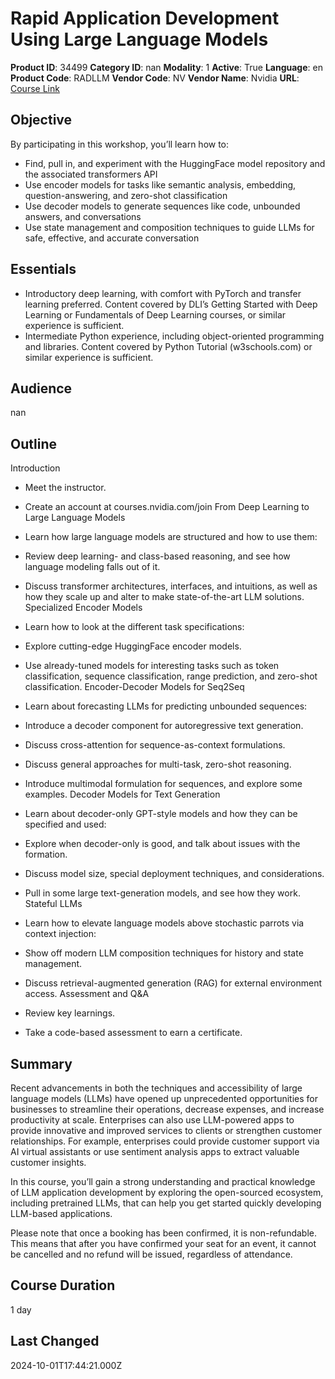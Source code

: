 # Rapid Application Development Using Large Language Models

**Product ID**: 34499
**Category ID**: nan
**Modality**: 1
**Active**: True
**Language**: en
**Product Code**: RADLLM
**Vendor Code**: NV
**Vendor Name**: Nvidia
**URL**: [Course Link](https://www.fastlaneus.com/course/nv-radllm)

## Objective
By participating in this workshop, you’ll learn how to:



- Find, pull in, and experiment with the HuggingFace model repository and the associated transformers API
- Use encoder models for tasks like semantic analysis, embedding, question-answering, and zero-shot classification
- Use decoder models to generate sequences like code, unbounded answers, and conversations
- Use state management and composition techniques to guide LLMs for safe, effective, and accurate conversation

## Essentials
- Introductory deep learning, with comfort with PyTorch and transfer learning preferred. Content covered by DLI’s Getting Started with Deep Learning or Fundamentals of Deep Learning courses, or similar experience is sufficient.
- Intermediate Python experience, including object-oriented programming and libraries. Content covered by Python Tutorial (w3schools.com) or similar experience is sufficient.

## Audience
nan

## Outline
Introduction



- Meet the instructor.
- Create an account at courses.nvidia.com/join
From Deep Learning to Large Language Models



- Learn how large language models are structured and how to use them:
- Review deep learning- and class-based reasoning, and see how language modeling falls out of it.
- Discuss transformer architectures, interfaces, and intuitions, as well as how they scale up and alter to make state-of-the-art LLM solutions.
Specialized Encoder Models



- Learn how to look at the different task specifications:
- Explore cutting-edge HuggingFace encoder models.
- Use already-tuned models for interesting tasks such as token classification, sequence classification, range prediction, and zero-shot classification.
Encoder-Decoder Models for Seq2Seq



- Learn about forecasting LLMs for predicting unbounded sequences:
- Introduce a decoder component for autoregressive text generation.
- Discuss cross-attention for sequence-as-context formulations.
- Discuss general approaches for multi-task, zero-shot reasoning.
- Introduce multimodal formulation for sequences, and explore some examples.
Decoder Models for Text Generation



- Learn about decoder-only GPT-style models and how they can be specified and used:
- Explore when decoder-only is good, and talk about issues with the formation.
- Discuss model size, special deployment techniques, and considerations.
- Pull in some large text-generation models, and see how they work.
Stateful LLMs



- Learn how to elevate language models above stochastic parrots via context injection:
- Show off modern LLM composition techniques for history and state management.
- Discuss retrieval-augmented generation (RAG) for external environment access.
Assessment and Q&A



- Review key learnings.
- Take a code-based assessment to earn a certificate.

## Summary
Recent advancements in both the techniques and accessibility of large language models (LLMs) have opened up unprecedented opportunities for businesses to streamline their operations, decrease expenses, and increase productivity at scale. Enterprises can also use LLM-powered apps to provide innovative and improved services to clients or strengthen customer relationships. For example, enterprises could provide customer support via AI virtual assistants or use sentiment analysis apps to extract valuable customer insights.

In this course, you’ll gain a strong understanding and practical knowledge of LLM application development by exploring the open-sourced ecosystem, including pretrained LLMs, that can help you get started quickly developing LLM-based applications.

Please note that once a booking has been confirmed, it is non-refundable. This means that after you have confirmed your seat for an event, it cannot be cancelled and no refund will be issued, regardless of attendance.

## Course Duration
1 day

## Last Changed
2024-10-01T17:44:21.000Z
